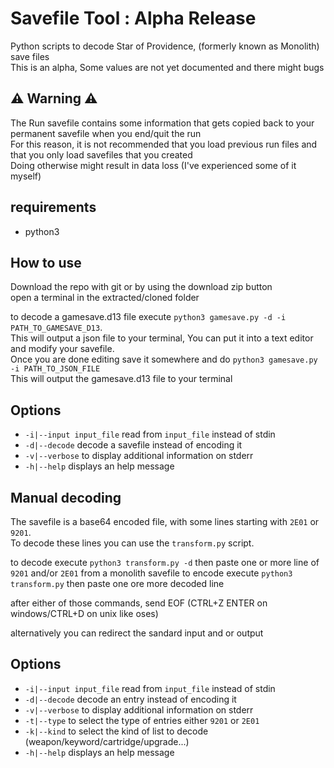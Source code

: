 # Savefile Tool : Alpha Release

Python scripts to decode Star of Providence, (formerly known as Monolith) save files  
This is an alpha, Some values are not yet documented and there might bugs

## ⚠️ Warning ⚠️

The Run savefile contains some information that gets copied back to your permanent savefile when you end/quit the run  
For this reason, it is not recommended that you load previous run files and that you only load savefiles that you created  
Doing otherwise might result in data loss (I've experienced some of it myself)

## requirements
- python3

## How to use

Download the repo with git or by using the download zip button  
open a terminal in the extracted/cloned folder  

to decode a gamesave.d13 file execute `python3 gamesave.py -d -i PATH_TO_GAMESAVE_D13`.  
This will output a json file to your terminal, You can put it into a text editor and modify your savefile.  
Once you are done editing save it somewhere and do `python3 gamesave.py -i PATH_TO_JSON_FILE`  
This will output the gamesave.d13 file to your terminal  

## Options
*	`-i|--input input_file` read from `input_file` instead of stdin  
*	`-d|--decode` decode a savefile instead of encoding it  
*	`-v|--verbose` to display additional information on stderr  
*	`-h|--help` displays an help message

## Manual decoding

The savefile is a base64 encoded file, with some lines starting with `2E01` or `9201`.  
To decode these lines you can use the `transform.py` script.  

to decode execute `python3 transform.py -d` then paste one or more line of `9201` and/or `2E01` from a monolith savefile
to encode execute `python3 transform.py` then paste one ore more decoded line

after either of those commands, send EOF (CTRL+Z ENTER on windows/CTRL+D on unix like oses)  
  
alternatively you can redirect the sandard input and or output  
  
## Options
*	`-i|--input input_file` read from `input_file` instead of stdin  
*	`-d|--decode` decode an entry instead of encoding it  
*	`-v|--verbose` to display additional information on stderr  
*	`-t|--type` to select the type of entries either `9201` or `2E01`  
*	`-k|--kind` to select the kind of list to decode (weapon/keyword/cartridge/upgrade...)  
*	`-h|--help` displays an help message
